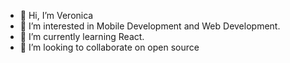 - 👋 Hi, I’m Veronica
- 👀 I’m interested in Mobile Development and Web Development.
- 🌱 I’m currently learning React.
- 💞️ I’m looking to collaborate on open source

<!---
This is currently first version of github account descriptions
--->
